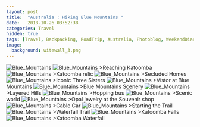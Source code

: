 ```yaml
---
layout: post
title:  "Australia : Hiking Blue Mountains "
date:   2018-10-26 03:52:38
categories: Travel
hidden: true
tags: [Travel, Backpacking, RoadTrip, Australia, Photoblog, WeekendDiaries]
image:
  background: witewall_3.png
---
```

<img src="https://i.imgur.com/pHOzzyv.jpg" alt="Blue_Mountains">

<img src="https://i.imgur.com/yi8yYSk.jpg" alt="Blue_Mountains">
>Reaching Katoomba

<img src="https://i.imgur.com/GiIMCKf.jpg" alt="Blue_Mountains">
>Katoomba relic

<img src="https://i.imgur.com/ADh0UAv.jpg" alt="Blue_Mountains">
>Secluded Homes

<img src="https://i.imgur.com/YWRfdNd.jpg" alt="Blue_Mountains">
>Iconic Three Sisters

<img src="https://i.imgur.com/6m2VeKT.jpg" alt="Blue_Mountains">
>Vistor at Blue Mountains

<img src="https://i.imgur.com/rO49ZOR.jpg" alt="Blue_Mountains">
>Blue Mountains Scenery

<img src="https://i.imgur.com/LW3HZyq.jpg" alt="Blue_Mountains">
>Layered Hills

<img src="https://i.imgur.com/aYJ1xxp.jpg" alt="Blue_Mountains">
>Hopping bus

<img src="https://i.imgur.com/bgrRffv.jpg" alt="Blue_Mountains">
>Scenic world

<img src="https://i.imgur.com/GE2npzW.jpg" alt="Blue_Mountains">
>Opal jewelry at the Souvenir shop

<img src="https://i.imgur.com/gUOhSo5.jpg" alt="Blue_Mountains">
>Cable Car

<img src="https://i.imgur.com/b2638lX.jpg" alt="Blue_Mountains">
>Starting the Trail

<img src="https://i.imgur.com/x45rtYJ.jpg" alt="Blue_Mountains">
>Waterfall Trail

<img src="https://i.imgur.com/2wx686n.jpg" alt="Blue_Mountains">
>Katoomba Falls

<img src="https://i.imgur.com/PfvTTzu.jpg" alt="Blue_Mountains">
>Katoomba Waterfall
